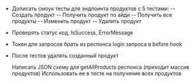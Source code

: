 - Дописать смоук тесты для эндпоинта продуктов с 5 тестами:
  -- Создать продукт
  -- Получить продукт по айди
  -- Получить все продукты
  -- Изменить продукт
  -- Удалить продукт

- Проверять статус код, IsSuccess, ErrorMessage
- Токен для запросов брать из респонса login запроса в before hook
- После тестов удалять созданный продукт

  Написать JSON схему для getAllProducts респонса (приходит массив продуктов)
  Использовать ее в тесте на получение всех продуктов
